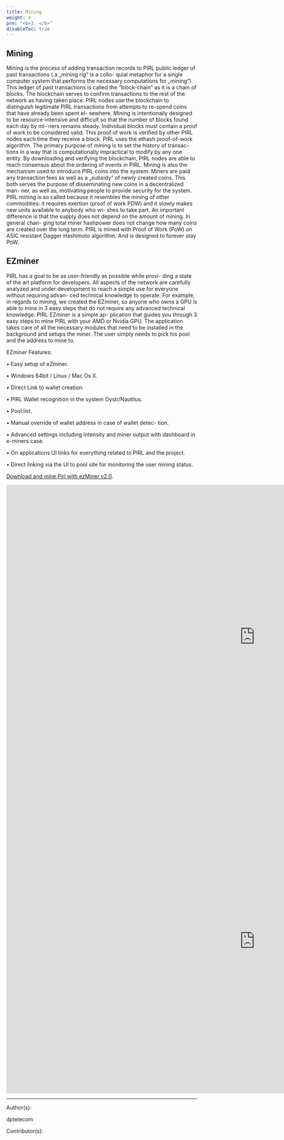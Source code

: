 ```yaml
---
title: Mining
weight: 4
pre: "<b>3. </b>"
disableToc: true
---
```


## Mining


Mining is the process of adding transaction records to PIRL public ledger of past transactions ( a „mining rig“ is a collo- quial metaphor for a single computer system that performs the necessary computations for „mining“). 
This ledger of past transactions is called the “block-chain” as it is a chain of blocks. The blockchain serves to confirm transactions to the rest of the network as having taken place. 
PIRL nodes use the blockchain to distinguish legitimate PIRL transactions from attempts to re-spend coins that have already been spent el- sewhere.
Mining is intentionally designed to be resource-intensive and difficult so that the number of blocks found each day by mi- ners remains steady. 
Individual blocks must contain a proof of work to be considered valid. This proof of work is verified by other PIRL nodes each time they receive a block. 
PIRL uses the ethash proof-of-work algorithm.
The primary purpose of mining is to set the history of transac- tions in a way that is computationally impractical to modify by any one entity. 
By downloading and verifying the blockchain, PIRL nodes are able to reach consensus about the ordering of events in PIRL.
Mining is also the mechanism used to introduce PIRL coins into the system: Miners are paid any transaction fees as well as a „subsidy“ of newly created coins. 
This both serves the purpose of disseminating new coins in a decentralized man- ner, as well as, motivating people to provide security for the system.
PIRL mining is so called because it resembles the mining of other commodities: it requires exertion (proof of work POW) and it slowly makes new units available to anybody who wi- shes to take part. 
An important difference is that the supply does not depend on the amount of mining. In general chan- ging total miner hashpower does not change how many coins are created over the long term.
PIRL is mined with Proof of Work (PoW) on ASIC resistant Dagger Hashimoto algorithm. And is designed to forever stay PoW.

## EZminer

PIRL has a goal to be as user-friendly as possible while provi- ding a state of the art platform for developers. 
All aspects of the network are carefully analyzed and under development to reach a simple use for everyone without requiring advan- ced technical knowledge to operate. 
For example, in regards to mining, we created the EZminer, so anyone who owns a GPU is able to mine in 3 easy steps that do not require any advanced technical knowledge. 
PIRL EZminer is a simple ap- plication that guides you through 3 easy steps to mine PIRL with your AMD or Nvidia GPU. The application takes care of all the necessary modules that need to be installed in the background and setups the miner. 
The user simply needs to pick his pool and the address to mine to.

EZminer Features:

• Easy setup of eZminer.

• Windows 64bit / Linux / Mac Os X.

• Direct Link to wallet creation.

• PIRL Wallet recognition in the system Oystr/Nautilus.

• Pool list.

• Manual override of wallet address in case of wallet detec- tion.

• Advanced settings including Intensity and miner output with dashboard in e-miners case.

• On applications UI links for everything related to PIRL and the project.

• Direct linking via the UI to pool site for monitoring the user mining status.




[Download and mine Pirl with ezMiner v2.0](https://pirl.io/blog/ezminer-v2/ "Download and mine Pirl with ezMiner v2.0").







<iframe width="1309" height="802" src="https://www.youtube.com/embed/PhXsLhLuQE8" frameborder="0" allow="autoplay; encrypted-media" allowfullscreen></iframe>


<iframe width="1309" height="802" src="https://www.youtube.com/embed/N0M1ssDD6QI" frameborder="0" allow="autoplay; encrypted-media" allowfullscreen></iframe>


---
Author(s):

dptelecom

Contributor(s):


